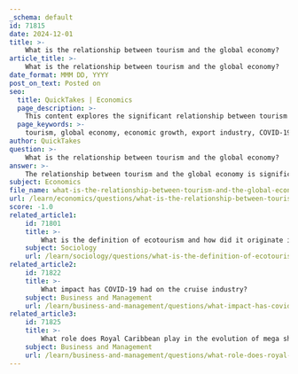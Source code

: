 ```yaml
---
_schema: default
id: 71815
date: 2024-12-01
title: >-
    What is the relationship between tourism and the global economy?
article_title: >-
    What is the relationship between tourism and the global economy?
date_format: MMM DD, YYYY
post_on_text: Posted on
seo:
  title: QuickTakes | Economics
  page_description: >-
    This content explores the significant relationship between tourism and the global economy, highlighting its role in economic growth, job creation, and recovery from the COVID-19 pandemic.
  page_keywords: >-
    tourism, global economy, economic growth, export industry, COVID-19 recovery, International Monetary Fund, World Travel and Tourism Council, GDP contribution, job creation, economic stability
author: QuickTakes
question: >-
    What is the relationship between tourism and the global economy?
answer: >-
    The relationship between tourism and the global economy is significant and multifaceted. Empirical studies have shown that tourism contributes substantially to economic growth across various nations. For instance, a panel data analysis covering 105 countries from 2003 to 2020 indicates a strong reciprocal relationship where tourism not only boosts economic growth but is also influenced by it. This suggests that countries that invest in and promote tourism can experience enhanced economic performance.\n\nTourism has emerged as the world's third-largest export industry, following fuels and chemicals, and surpassing food and automotive products. In 2016, tourism accounted for approximately 7% of the world's total exports. The sector's growth has been particularly notable in recent years, with international tourism demand rebounding as economies recover from the impacts of the COVID-19 pandemic. The International Monetary Fund (IMF) has highlighted tourism as a key driver of economic recovery, projecting a return to 95% of pre-pandemic tourist numbers in the near future.\n\nMoreover, the World Travel and Tourism Council (WTTC) reported that prior to the pandemic, the travel and tourism sector contributed to 10.4% of global GDP, equating to about $10 trillion, and was responsible for creating 1 in 5 new jobs globally between 2014 and 2019. This underscores the sector's critical role in job creation and economic stability.\n\nIn summary, tourism is not only a vital component of the global economy but also a catalyst for growth and recovery in various regions. Its impacts are felt across direct, indirect, and induced economic activities, making it an essential area for policy focus and investment.
subject: Economics
file_name: what-is-the-relationship-between-tourism-and-the-global-economy.md
url: /learn/economics/questions/what-is-the-relationship-between-tourism-and-the-global-economy
score: -1.0
related_article1:
    id: 71801
    title: >-
        What is the definition of ecotourism and how did it originate in Latin America?
    subject: Sociology
    url: /learn/sociology/questions/what-is-the-definition-of-ecotourism-and-how-did-it-originate-in-latin-america
related_article2:
    id: 71822
    title: >-
        What impact has COVID-19 had on the cruise industry?
    subject: Business and Management
    url: /learn/business-and-management/questions/what-impact-has-covid19-had-on-the-cruise-industry
related_article3:
    id: 71825
    title: >-
        What role does Royal Caribbean play in the evolution of mega ships?
    subject: Business and Management
    url: /learn/business-and-management/questions/what-role-does-royal-caribbean-play-in-the-evolution-of-mega-ships
---
```


&nbsp;